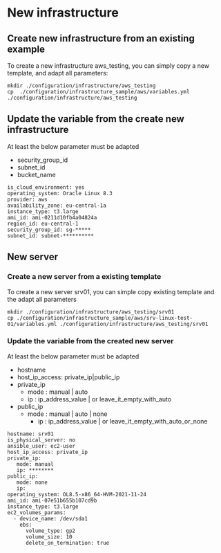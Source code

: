 # New infrastructure

## Create new infrastructure from an existing example

To create a new infrastructure aws_testing, you can simply copy a new template, and adapt all parameters:

```
mkdir ./configuration/infrastructure/aws_testing
cp  ./configuration/infrastructure_sample/aws/variables.yml  ./configuration/infrastructure/aws_testing
```

## Update the variable from the create new infrastructure

At least the below parameter must be adapted
- security_group_id
- subnet_id
- bucket_name

```
is_cloud_environment: yes
operating_system: Oracle Linux 8.3
provider: aws
availability_zone: eu-central-1a
instance_type: t3.large
ami_id: ami-0211d10fb4a04824a
region_id: eu-central-1
security_group_id: sg-*****
subnet_id: subnet-**********
```

## New server

### Create a new server from a existing template

To create a new server srv01, you can simple copy  existing template and the adapt all parameters

```
mkdir ./configuration/infrastructure/aws_testing/srv01
cp ./configuration/infrastructure_sample/aws/srv-linux-test-01/variables.yml ./configuration/infrastructure/aws_testing/srv01
```

### Update the variable from the created new server

At least the below parameter must be adapted
- hostname
- host_ip_access: private_ip|public_ip
- private_ip
  - mode : manual | auto
  - ip : ip_address_value | or leave_it_empty_with_auto
- public_ip
  - mode : manual | auto | none
    - ip : ip_address_value | or leave_it_empty_with_auto_or_none

```
hostname: srv01
is_physical_server: no
ansible_user: ec2-user
host_ip_access: private_ip
private_ip:
   mode: manual
   ip: ********
public_ip:
   mode: none
   ip:
operating_system: OL8.5-x86_64-HVM-2021-11-24
ami_id: ami-07e51b655b107cd9b
instance_type: t3.large
ec2_volumes_params:
  - device_name: /dev/sda1
    ebs:
      volume_type: gp2
      volume_size: 10
      delete_on_termination: true
```
